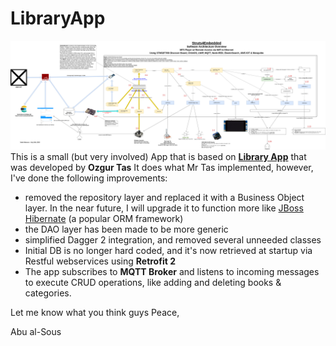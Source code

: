 # LibraryApp
![MP3Player with TM32F7 Architectural Overview](https://raw.githubusercontent.com/abusous2000/MP3PlayerUsingSTM32F7/master/docs/STM32F769i-MP3Player.png)
This is a small (but very involved) App that is based on [**Library App**](https://github.com/theozgurr/LibraryApp) that was developed by **Ozgur Tas**
It does what Mr Tas implemented, however, I've done the following improvements:

- removed the repository layer and replaced it with a Business Object layer. In the near future, I will upgrade it to function more like [JBoss Hibernate](https://docs.jboss.org/hibernate/orm/current/quickstart/html_single/) (a popular ORM framework)
- the DAO layer has been made to be more generic
- simplified Dagger 2 integration, and removed several unneeded classes
- Initial DB is no longer hard coded, and it's now retrieved at startup via Restful webservices using **Retrofit 2**
- The app subscribes to **MQTT Broker** and listens to incoming messages to execute CRUD operations, like adding and deleting books & categories.

Let me know what you think guys
Peace,

Abu al-Sous
